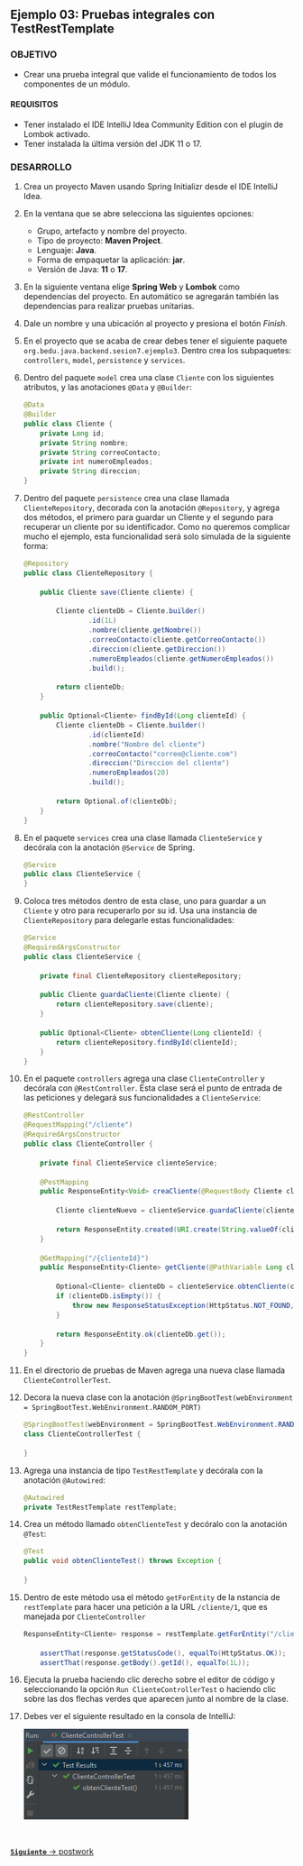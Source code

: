 ## Ejemplo 03: Pruebas integrales con TestRestTemplate

### OBJETIVO

- Crear una prueba integral que valide el funcionamiento de todos los componentes de un módulo.

#### REQUISITOS
- Tener instalado el IDE IntelliJ Idea Community Edition con el plugin de Lombok activado.
- Tener instalada la última versión del JDK 11 o 17.


### DESARROLLO

1. Crea un proyecto Maven usando Spring Initializr desde el IDE IntelliJ Idea.

2. En la ventana que se abre selecciona las siguientes opciones:
    - Grupo, artefacto y nombre del proyecto.
    - Tipo de proyecto: **Maven Project**.
    - Lenguaje: **Java**.
    - Forma de empaquetar la aplicación: **jar**.
    - Versión de Java: **11** o **17**.

3. En la siguiente ventana elige **Spring Web** y **Lombok** como dependencias del proyecto. En automático se agregarán también las dependencias para realizar pruebas unitarias.

4. Dale un nombre y una ubicación al proyecto y presiona el botón *Finish*.

5. En el proyecto que se acaba de crear debes tener el siguiente paquete `org.bedu.java.backend.sesion7.ejemplo3`. Dentro crea los subpaquetes: `controllers`, `model`, `persistence` y `services`.

6. Dentro del paquete `model` crea una clase `Cliente` con los siguientes atributos, y las anotaciones `@Data` y `@Builder`:
    ```java
    @Data
    @Builder
    public class Cliente {
        private Long id;
        private String nombre;
        private String correoContacto;
        private int numeroEmpleados;
        private String direccion;
    }
    ```

7. Dentro del paquete `persistence` crea una clase llamada `ClienteRepository`, decorada con la anotación `@Repository`, y agrega dos métodos, el primero para guardar un Cliente y el segundo para recuperar un cliente por su identificador. Como no queremos complicar mucho el ejemplo, esta funcionalidad será solo simulada de la siguiente forma:
    ```java
    @Repository
    public class ClienteRepository {

        public Cliente save(Cliente cliente) {

            Cliente clienteDb = Cliente.builder()
                    .id(1L)
                    .nombre(cliente.getNombre())
                    .correoContacto(cliente.getCorreoContacto())
                    .direccion(cliente.getDireccion())
                    .numeroEmpleados(cliente.getNumeroEmpleados())
                    .build();

            return clienteDb;
        }

        public Optional<Cliente> findById(Long clienteId) {
            Cliente clienteDb = Cliente.builder()
                    .id(clienteId)
                    .nombre("Nombre del cliente")
                    .correoContacto("correo@cliente.com")
                    .direccion("Direccion del cliente")
                    .numeroEmpleados(20)
                    .build();

            return Optional.of(clienteDb);
        }
    }
    ```

8. En el paquete `services` crea una clase llamada `ClienteService` y decórala con la anotación `@Service` de Spring.

    ```java
    @Service
    public class ClienteService {
    }
    ```

9. Coloca tres métodos dentro de esta clase, uno para guardar a un `Cliente` y otro para recuperarlo por su id. Usa una instancia de `ClienteRepository` para delegarle estas funcionalidades:
    ```java
    @Service
    @RequiredArgsConstructor
    public class ClienteService {

        private final ClienteRepository clienteRepository;

        public Cliente guardaCliente(Cliente cliente) {
            return clienteRepository.save(cliente);
        }

        public Optional<Cliente> obtenCliente(Long clienteId) {
            return clienteRepository.findById(clienteId);
        }
    }
    ```

10. En el paquete `controllers` agrega una clase `ClienteController` y decórala con `@RestController`. Esta clase será el punto de entrada de las peticiones y delegará sus funcionalidades a `ClienteService`:
    ```java
    @RestController
    @RequestMapping("/cliente")
    @RequiredArgsConstructor
    public class ClienteController {

        private final ClienteService clienteService;

        @PostMapping
        public ResponseEntity<Void> creaCliente(@RequestBody Cliente cliente) {

            Cliente clienteNuevo = clienteService.guardaCliente(cliente);

            return ResponseEntity.created(URI.create(String.valueOf(clienteNuevo.getId()))).build();
        }

        @GetMapping("/{clienteId}")
        public ResponseEntity<Cliente> getCliente(@PathVariable Long clienteId) {

            Optional<Cliente> clienteDb = clienteService.obtenCliente(clienteId);
            if (clienteDb.isEmpty()) {
                throw new ResponseStatusException(HttpStatus.NOT_FOUND, "El cliente especificado no existe.");
            }

            return ResponseEntity.ok(clienteDb.get());
        }
    }
    ```

11. En el directorio de pruebas de Maven agrega una nueva clase llamada `ClienteControllerTest`.

12. Decora la nueva clase con la anotación `@SpringBootTest(webEnvironment = SpringBootTest.WebEnvironment.RANDOM_PORT)`
    ```java
    @SpringBootTest(webEnvironment = SpringBootTest.WebEnvironment.RANDOM_PORT)
    class ClienteControllerTest {

    }
    ```

13. Agrega una instancia de tipo `TestRestTemplate` y decórala con la anotación `@Autowired`:

    ```java
    @Autowired
    private TestRestTemplate restTemplate;
    ```


14. Crea un método llamado `obtenClienteTest` y decóralo con la anotación `@Test`:

    ```java
    @Test
    public void obtenClienteTest() throws Exception {
        
    }
    ```

15. Dentro de este método usa el método `getForEntity` de la nstancia de `restTemplate` para hacer una petición a la URL `/cliente/1`, que es manejada por `ClienteController`

    ```java
    ResponseEntity<Cliente> response = restTemplate.getForEntity("/cliente/1", Cliente.class);

        assertThat(response.getStatusCode(), equalTo(HttpStatus.OK));
        assertThat(response.getBody().getId(), equalTo(1L));
    ```

16. Ejecuta la prueba haciendo clic derecho sobre el editor de código y seleccionando la opción `Run ClienteControllerTest` o haciendo clic sobre las dos flechas verdes que aparecen junto al nombre de la clase.

17. Debes ver el siguiente resultado en la consola de IntelliJ:

    ![imagen](img/img_01.png)



<br>

[**`Siguiente`** -> postwork](../Postwork/)